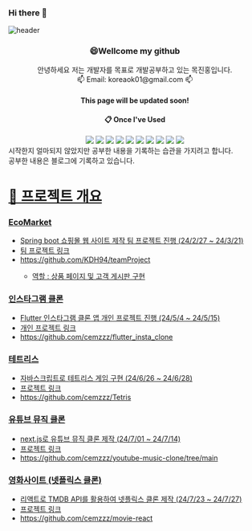 ### Hi there 👋

![header](https://capsule-render.vercel.app/api?type=waving&color=auto&height=300&section=header&text=hello%20world%20i`m%20JH&fontSize=70)


<h3 align="center">😄Wellcome my github</h3>
<div align="center">
 안녕하세요 저는 개발자를 목표로 개발공부하고 있는 목진홍입니다.
</div>

<div align="center">
  📫 Email: koreaok01@gmail.com 📫
</div>
<div align="center">
  <h4>This page will be updated soon!</h4>
</div>

<div align="center">
  
####  :clipboard: Once I've Used 
</div>

<div align="center">
  <img src="https://img.shields.io/badge/JAVA-007396?style=for-the-badge&logo=Java&logoColor=white">
  <img src="https://img.shields.io/badge/JavaScript-F7DF1E?style=for-the-badge&logo=JavaScript&logoColor=white">
  <img src="https://img.shields.io/badge/Spring-6DB33F?style=for-the-badge&logo=Spring&logoColor=white">
  <img src="https://img.shields.io/badge/HTML5-E34F26?style=for-the-badge&logo=HTML5&logoColor=white">
  <img src="https://img.shields.io/badge/CSS3-1572B6?style=for-the-badge&logo=CSS3&logoColor=white">
  <img src="https://img.shields.io/badge/MySQL-4479A1?style=for-the-badge&logo=MySQL&logoColor=white">
  <img src="https://img.shields.io/badge/Oracle-F80000?style=for-the-badge&logo=Oracle&logoColor=white"> 
  <img src="https://img.shields.io/badge/Flutter-02569B?style=for-the-badge&logo=Flutter&logoColor=white"> 
  <img src="https://img.shields.io/badge/Dart-0175C2?style=for-the-badge&logo=Dart&logoColor=white"> 
  <img src="https://img.shields.io/badge/Firebase-FFCA28?style=for-the-badge&logo=Firebase&logoColor=white"> 
</div>

<div> 시작한지 얼마되지 않았지만 공부한 내용을 기록하는 습관을 가지려고 합니다.</div>
<div> 공부한 내용은 블로그에 기록하고 있습니다.</div>
<a href="https://blog.naver.com/jhcemzzz" />
 
# 📑 프로젝트 개요 
<div>
 <h3> EcoMarket </h3>
 <ul>
  <li>Spring boot 쇼핑몰 웹 사이트 제작 팀 프로젝트 진행 (24/2/27 ~ 24/3/21)</li>
  <li>팀 프로젝트 링크 </li>
  <li>https://github.com/KDH94/teamProject</li>
  <ul>
   <li> 역할 : 상품 페이지 및 고객 게시판 구현</li> 
  </ul>
</ul>
</div>

<div></div>


<div>
 <h3>인스타그램 클론</h3>
 <ul>
  <li>Flutter 인스타그램 클론 앱 개인 프로젝트 진행 (24/5/4 ~ 24/5/15)</li>
 <li>개인 프로젝트 링크 </li>
 <li>https://github.com/cemzzz/flutter_insta_clone</li>
 </ul>
</div>

<div></div>

<div>
 <h3> 테트리스 </h3>
 <ul>
  <li>자바스크립트로 테트리스 게임 구현 (24/6/26 ~ 24/6/28)</li>
  <li>프로젝트 링크 </li>
  <li>https://github.com/cemzzz/Tetris</li>
</ul>
</div>

<div></div>

<div>
 <h3> 유튜브 뮤직 클론 </h3>
 <ul>
  <li> next.js로 유튜브 뮤직 클론 제작 (24/7/01 ~ 24/7/14)</li>
  <li>프로젝트 링크 </li>
  <li> https://github.com/cemzzz/youtube-music-clone/tree/main </li>
</ul>
</div>

<div></div>

<div>
 <h3> 영화사이트 (넷플릭스 클론) </h3>
 <ul>
  <li>리액트로 TMDB API를 활용하여 넷플릭스 클론 제작 (24/7/23 ~ 24/7/27)</li>
  <li>프로젝트 링크 </li>
  <li> https://github.com/cemzzz/movie-react </li>
</ul>
</div>



<!--
**cemzzz/cemzzz** is a ✨ _special_ ✨ repository because its `README.md` (this file) appears on your GitHub profile.

Here are some ideas to get you started:

- 🔭 I’m currently working on ...
- 🌱 I’m currently learning ...
- 👯 I’m looking to collaborate on ...
- 🤔 I’m looking for help with ...
- 💬 Ask me about ...
- 📫 How to reach me: ...
- 😄 Pronouns: ...
- ⚡ Fun fact: ...
-->
